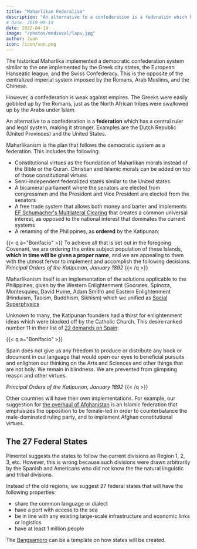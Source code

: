 ```yaml
---
title: "Maharlikan Federalism"
description: "An alternative to a confederation is a federation which has a central ruler and legal system, making it stronger. Examples are the Dutch Republic (United Provinces) and the United States."
# date: 2019-09-14
date: 2022-04-19
image: "/photos/medieval/lapu.jpg"
author: Juan
icon: /icon/sun.png
---
```



The historical Maharlika implemented a democratic confederation system similar to the one implemented by the Greek city states, the European Hanseatic league, and the Swiss Confederacy. This is the opposite of the centralized imperial system imposed by the Romans, Arab Muslims, and the Chinese. 

However, a confederation is weak against empires. The Greeks were easily gobbled up by the Romans, just as the North African tribes were swallowed up by the Arabs under Islam. 

An alternative to a confederation is a **federation** which has a central ruler and legal system, making it stronger. Examples are the Dutch Republic (United Provinces) and the United States. 

Maharlikanism is the plan that follows the democratic system as a federation. This includes the following:

- Constitutional virtues as the foundation of Maharlikan morals instead of the Bible or the Quran. Christian and Islamic morals can be added on top of those constitutional virtues
- Semi-independent federalized states similar to the United states
- A bicameral parliament where the senators are elected from congressmen and the President and Vice President are elected from the senators
- A free trade system that allows both money and barter and implements [EF Schumacher's Multilateral Clearing](https://superphysics.org/research/schumacher/pool-clearing/part-1) that creates a common universal interest, as opposed to the national interest that dominates the current systems
- A renaming of the Philippines, as **ordered** by the Katipunan:

{{< q a="Bonifacio" >}}
To achieve all that is set out in the foregoing Covenant, we are ordering the entire subject population of these Islands, <b>which in time will be given a proper name</b>, and we are appealing to them with the utmost fervor to implement and accomplish the following decisions.
<cite>Principal Orders of the Katipunan, January 1892</cite>
{{< /q >}}


Maharlikanism itself is an implementation of the solutions applicable to the Philippines, given by the Western Enlightenment (Socrates, Spinoza, Montesquieu, David Hume, Adam Smith) and Eastern Enlightenment (Hinduism, Taoism, Buddhism, Sikhism) which we unified as [Social Superphysics](https://superphysics.org/social)

Unknown to many, the Katipunan founders had a thirst for enlightenment ideas which were blocked off by the Catholic Church. This desire ranked number 11 in their list of [22 demands on Spain](/governance/principal-orders-kkk):

{{< q a="Bonifacio" >}}
<p>Spain does not give us any freedom to produce or distribute any book or document in our language that would open our eyes to beneficial pursuits and enlighten our thinking on the Arts and Sciences and other things that are not holy. We remain in blindness. We are prevented from glimpsing reason and other virtues.</p>
<cite>Principal Orders of the Katipunan, January 1892</cite>
{{< /q >}}


Other countries will have their own implementations. For example, our suggestion for [the overhaul of Afghanistan](https://superphysics.org/social/cycles/afghanistan/) is an Islamic federation that emphasizes the opposition to be female-led in order to counterbalance the male-dominated ruling party, and to implement Afghan constitutional virtues.


## The 27 Federal States

Pimentel suggests the states to follow the current divisions as Region 1, 2, 3, etc. However, this is wrong because such divisions were drawn arbitrarily by the Spanish and Americans who did not know the the natural linguistic and tribal divisions.

Instead of the old regions, we suggest 27 federal states that will have the following properties:

- share the common language or dialect
- have a port with access to the sea
- be in line with any existing large-scale infrastructure and economic links or logistics
- have at least 1 million people

The [Bangsamoro](/laws/bbl/article-01) can be a template on how states will be created. 
